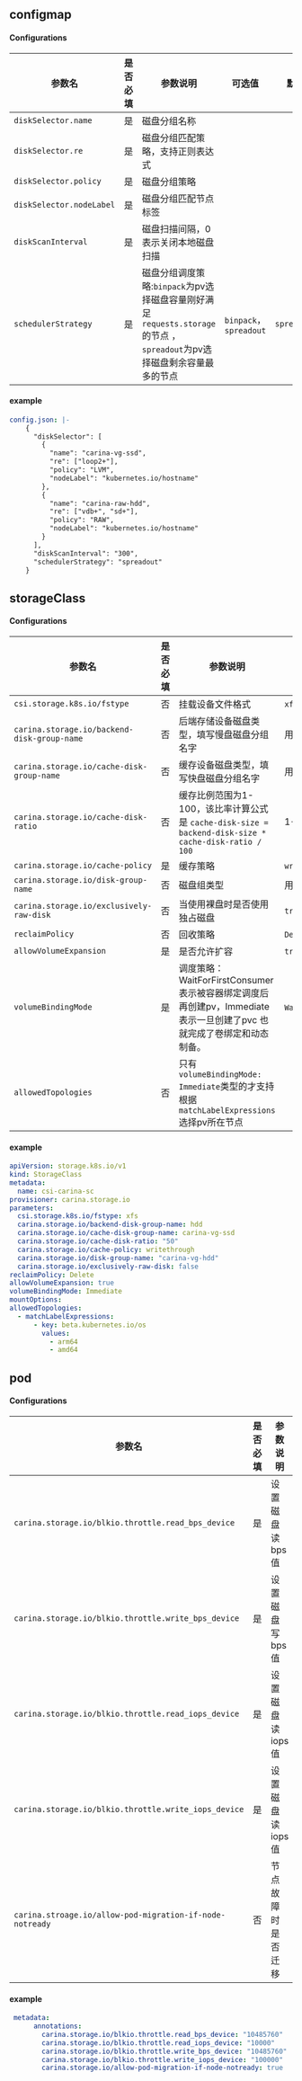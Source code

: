 ## configmap

#### Configurations
| 参数名                           |是否必填| 参数说明                                |可选值               |默认                  |
| ------------------------------  |-------|-----------------------------------------| --------------------|---------------------|
| `diskSelector.name`             |是     |磁盘分组名称                              |                     |                     |
| `diskSelector.re`               |是     |磁盘分组匹配策略，支持正则表达式            |                     |                     |
| `diskSelector.policy`           |是     |磁盘分组策略                              |                     |                     |
| `diskSelector.nodeLabel`        |是     |磁盘分组匹配节点标签                       |                     |                     |
| `diskScanInterval`              |是     |磁盘扫描间隔，0表示关闭本地磁盘扫描         |                     |                     |
| `schedulerStrategy`             |是     |磁盘分组调度策略:`binpack`为pv选择磁盘容量刚好满足`requests.storage`的节点 ，`spreadout`为pv选择磁盘剩余容量最多的节点  | `binpack`，`spreadout`  | `spreadout` |

#### example
```yaml
config.json: |-
    {
      "diskSelector": [
        {
          "name": "carina-vg-ssd",
          "re": ["loop2+"],
          "policy": "LVM",
          "nodeLabel": "kubernetes.io/hostname"
        },
        {
          "name": "carina-raw-hdd",
          "re": ["vdb+", "sd+"],
          "policy": "RAW",
          "nodeLabel": "kubernetes.io/hostname"
        }
      ],
      "diskScanInterval": "300",
      "schedulerStrategy": "spreadout"
    }
```


## storageClass

#### Configurations

| 参数名                                       |是否必填| 参数说明                                |可选值               |默认                                       |
| --------------------------------------------|-------|-----------------------------------------| --------------------|------------------------------------------|
| `csi.storage.k8s.io/fstype`                 |否     |挂载设备文件格式                         |`xfs`,`ext4`         |`ext4`                                    |
| `carina.storage.io/backend-disk-group-name` |否     |后端存储设备磁盘类型，填写慢盘磁盘分组名字   |用户配置的磁盘组名称   |                                          |
| `carina.storage.io/cache-disk-group-name`   |否     |缓存设备磁盘类型，填写快盘磁盘分组名字       |用户配置的磁盘组名称   |                                          |
| `carina.storage.io/cache-disk-ratio`        |否     |缓存比例范围为1-100，该比率计算公式是 `cache-disk-size = backend-disk-size * cache-disk-ratio / 100`  | 1-100 |   |
| `carina.storage.io/cache-policy`            |是     |缓存策略                                  |`writethrough`,`writeback`,`writearound` | |
| `carina.storage.io/disk-group-name`         |否     |磁盘组类型                                |用户配置的磁盘组名称    |                                         |
| `carina.storage.io/exclusively-raw-disk`    |否     |当使用裸盘时是否使用独占磁盘                |`true`,`false`        |`false`                                  |
| `reclaimPolicy`                             |否     |回收策略                                  |`Delete`,`Retain`     |`Delete`                                 |
| `allowVolumeExpansion`                      |是     |是否允许扩容                              |`true`,`false`         |`true`                                 |
| `volumeBindingMode`                         |是     |调度策略：WaitForFirstConsumer表示被容器绑定调度后再创建pv，Immediate表示一旦创建了pvc 也就完成了卷绑定和动态制备。|   `WaitForFirstConsumer`,`Immediate` | |
| `allowedTopologies`                         |否     |只有`volumeBindingMode: Immediate`类型的才支持根据`matchLabelExpressions`选择pv所在节点   |         | |


#### example
```yaml
apiVersion: storage.k8s.io/v1
kind: StorageClass
metadata:
  name: csi-carina-sc
provisioner: carina.storage.io
parameters:
  csi.storage.k8s.io/fstype: xfs
  carina.storage.io/backend-disk-group-name: hdd
  carina.storage.io/cache-disk-group-name: carina-vg-ssd
  carina.storage.io/cache-disk-ratio: "50"
  carina.storage.io/cache-policy: writethrough
  carina.storage.io/disk-group-name: "carina-vg-hdd"
  carina.storage.io/exclusively-raw-disk: false
reclaimPolicy: Delete
allowVolumeExpansion: true
volumeBindingMode: Immediate 
mountOptions:
allowedTopologies:
  - matchLabelExpressions:
      - key: beta.kubernetes.io/os
        values:
          - arm64
          - amd64
```






## pod

#### Configurations

| 参数名                                                    |是否必填|参数说明         |    可选值     |默认    |
| -------------------------------------------------------- |------ |-----------------| ------------- |-------|
| `carina.storage.io/blkio.throttle.read_bps_device`       |是     |设置磁盘读bps值   |               |        |
| `carina.storage.io/blkio.throttle.write_bps_device`       |是     |设置磁盘写bps值   |               |        |
| `carina.storage.io/blkio.throttle.read_iops_device`       |是     |设置磁盘读iops值  |               |        |
| `carina.storage.io/blkio.throttle.write_iops_device`       |是     |设置磁盘读iops值  |               |        |
| `carina.stroage.io/allow-pod-migration-if-node-notready` |否     |节点故障时是否迁移 |`true`,`false`|`false`   |

#### example
```yaml
 metadata:
      annotations:
        carina.storage.io/blkio.throttle.read_bps_device: "10485760"
        carina.storage.io/blkio.throttle.read_iops_device: "10000"
        carina.storage.io/blkio.throttle.write_bps_device: "10485760"
        carina.storage.io/blkio.throttle.write_iops_device: "100000"
        carina.storage.io/allow-pod-migration-if-node-notready: true
```
